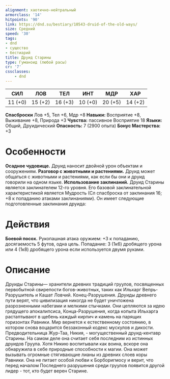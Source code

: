 ```yaml
---
alignment: хаотично-нейтральный
armorclass: '14'
hitpoints: '90'
link: https://dnd.su/bestiary/10543-druid-of-the-old-ways/
size: Средний
speed: '30'
tags:
- dnd
- существо
- бестиарий
title: Друид Старины
type: Гуманоид (любой расы)
cr: '7'
cssclasses:
    - dnd
---
```



| СИЛ | ЛОВ | ТЕЛ | ИНТ | МДР | ХАР |
|---|---|---|---|---|---|
| 11 (+0) | 15 (+2) | 16 (+3) | 10 (+0) | 20 (+5) | 14 (+2) |
**Спасброски** Лов +5, Тел +6, Мдр +8
**Навыки:** Восприятие +8, Выживание +8, Природа +3
**Чувства:** пассивное Восприятие 18
**Языки:** Общий, Друидический
**Опасность:** 7 (2900 опыта)
**Бонус Мастерства:** +3


# Особенности
**Осадное чудовище.** Друид наносит двойной урон объектам и сооружениям.
**Разговор с животными и растениями.** Друид может общаться с животными и растениями, как если бы они и друид  говорили на одном языке.
**Использование заклинаний.** Друид Старины является  заклинателем 12-го уровня. Его базовой заклинательной характеристикой является Мудрость (Сл спасброска от заклинания 16; +8 к попаданию атаками заклинаниями). Он имеет следующие подготовленные заклинания друида:


# Действия
**Боевой посох.** Рукопашная атака оружием: +3 к попаданию, досягаемость 5 футов, одна цель. Попадание: 3 (1к6) дробящего урона или 4 (1к8) дробящего урона если используется двумя руками.


# Описание
Друиды Старины— хранители древних традиций груулов, посвященных первобытной свирепости богов-животных, таких как Ильхарг Вепрь-Разрушитель и Кашат Ловчий.  Конец-Разрушения. Друиды древнего пути верят, что цивилизация никогда не будет уничтожена разрозненными набегами и мелкими стычками. Они цепляются за идею грядущего апокалипсиса, Конца-Разрушения, когда копыта Ильхарга растаптывают в щебень каждый кирпич и камень на парящих горизонтах Равники. Мир вернется к естественному состоянию, в котором снова воцарится беззаконный кодекс мускулов и дикости.  Предводительница Жур-Таа, Никия, - могущественный друид-кентавр Старины. На самом деле она считает себя последним из истинных друидов Груула. Хотя Никию воспитывали как воина, вскоре она обнаружила в себе природные способности к магии. Она может вызывать огромные стягивающие лианы из древних слоев коры Равники. Она не питает особой любви к Борборигмосу и верит, что перед началом Последнего разрушения среди груулов появится другой лидер - тот, кто будет верен Старине.